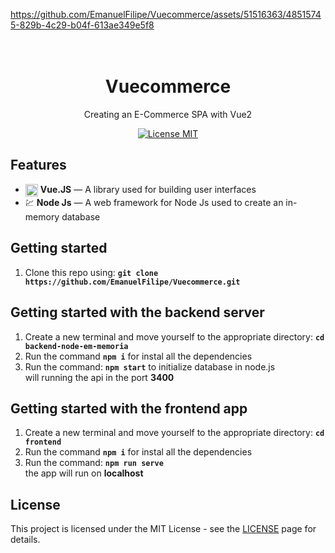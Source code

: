 https://github.com/EmanuelFilipe/Vuecommerce/assets/51516363/48515745-829b-4c29-b04f-613ae349e5f8

<h1 align="center">
<br>
  Vuecommerce
</h1>

<p align="center">Creating an E-Commerce SPA with Vue2</p>

<p align="center">
  <a href="https://opensource.org/licenses/MIT">
    <img src="https://img.shields.io/badge/License-MIT-blue.svg" alt="License MIT">
  </a>
</p>

## Features
[//]: # (Add the features of your project here:)
   <!--
- ⚛️ **React Js** — A JavaScript library for building user interfaces
- ⚛️ **React Native** — A lib that provides a way to create native apps for Android and iOS
- 💹 **Node Js** — A web framework for Node Js 
- <img align="center" alt="Filipe-CSharp" width="20" src="https://cdn.jsdelivr.net/gh/devicons/devicon/icons/csharp/csharp-original.svg"/> **C#** — backend language used in this project
-->
- <img align="center" alt="Filipe-vue" width="20" src="https://cdn.jsdelivr.net/gh/devicons/devicon/icons/vuejs/vuejs-original-wordmark.svg" /> **Vue.JS** — A library used for building user interfaces
- 💹 **Node Js** — A web framework for Node Js used to create an in-memory database
  
## Getting started
1. Clone this repo using: **`git clone https://github.com/EmanuelFilipe/Vuecommerce.git`**

## Getting started with the backend server
1. Create a new terminal and move yourself to the appropriate directory: **`cd backend-node-em-memoria`**
2. Run the command **`npm i`** for instal all the dependencies
3. Run the command: **`npm start`** to initialize database in node.js<br>
   will running the api in the port **3400** </strong>

## Getting started with the frontend app
1. Create a new terminal and move yourself to the appropriate directory: **`cd frontend`**
2. Run the command **`npm i`** for instal all the dependencies
3. Run the command: **`npm run serve`** <br>
   the app will run on **localhost**

## License

This project is licensed under the MIT License - see the [LICENSE](https://opensource.org/licenses/MIT) page for details.

